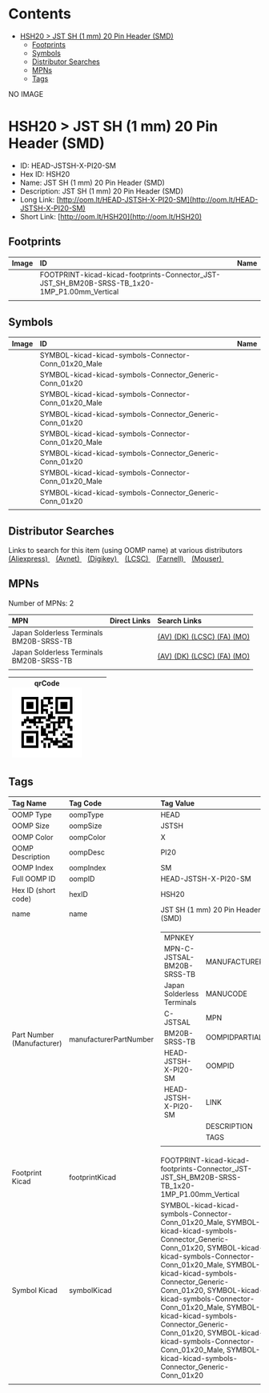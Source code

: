 



Contents
========

* [HSH20 > JST SH (1 mm) 20 Pin Header (SMD)](#hsh20--jst-sh-1-mm-20-pin-header-smd)
	* [Footprints](#footprints)
	* [Symbols](#symbols)
	* [Distributor Searches](#distributor-searches)
	* [MPNs](#mpns)
	* [Tags](#tags)
  
NO IMAGE  
# HSH20 > JST SH (1 mm) 20 Pin Header (SMD)

- ID: HEAD-JSTSH-X-PI20-SM
- Hex ID: HSH20
- Name: JST SH (1 mm) 20 Pin Header (SMD)
- Description: JST SH (1 mm) 20 Pin Header (SMD)
- Long Link: [http://oom.lt/HEAD-JSTSH-X-PI20-SM](http://oom.lt/HEAD-JSTSH-X-PI20-SM)
- Short Link: [http://oom.lt/HSH20](http://oom.lt/HSH20)

## Footprints
  

|Image|ID|Name|
| :--- | :--- | :--- |
||FOOTPRINT-kicad-kicad-footprints-Connector_JST-JST_SH_BM20B-SRSS-TB_1x20-1MP_P1.00mm_Vertical||
||||

## Symbols
  

|Image|ID|Name|
| :--- | :--- | :--- |
|![]()|SYMBOL-kicad-kicad-symbols-Connector-Conn_01x20_Male||
|![]()|SYMBOL-kicad-kicad-symbols-Connector_Generic-Conn_01x20||
|![]()|SYMBOL-kicad-kicad-symbols-Connector-Conn_01x20_Male||
|![]()|SYMBOL-kicad-kicad-symbols-Connector_Generic-Conn_01x20||
|![]()|SYMBOL-kicad-kicad-symbols-Connector-Conn_01x20_Male||
|![]()|SYMBOL-kicad-kicad-symbols-Connector_Generic-Conn_01x20||
|![]()|SYMBOL-kicad-kicad-symbols-Connector-Conn_01x20_Male||
|![]()|SYMBOL-kicad-kicad-symbols-Connector_Generic-Conn_01x20||
||||

## Distributor Searches
  
Links to search for this item (using OOMP name) at various distributors  
[(Aliexpress) ](https://www.aliexpress.com/wholesale?SearchText=1117JST+SH+1+mm+20+Pin+Header+SMD)&nbsp;&nbsp;&nbsp;[(Avnet) ](https://www.avnet.com/shop/us/search/JST+SH+1+mm+20+Pin+Header+SMD)&nbsp;&nbsp;&nbsp;[(Digikey) ](https://www.digikey.co.uk/en/products/result?s=JST+SH+1+mm+20+Pin+Header+SMD)&nbsp;&nbsp;&nbsp;[(LCSC) ](https://www.lcsc.com/search?q=JST+SH+1+mm+20+Pin+Header+SMD)&nbsp;&nbsp;&nbsp;[(Farnell) ](https://uk.farnell.com/search?st=JST+SH+1+mm+20+Pin+Header+SMD)&nbsp;&nbsp;&nbsp;[(Mouser) ](https://www.mouser.com/c/?q=JST+SH+1+mm+20+Pin+Header+SMD)&nbsp;&nbsp;&nbsp;
## MPNs
  
Number of MPNs: 2  

|MPN|Direct Links|Search Links|
| :--- | :--- | :--- |
|Japan Solderless Terminals<br>BM20B-SRSS-TB||[(AV) ](https://www.avnet.com/shop/us/search/BM20B-SRSS-TB)[(DK) ](https://www.digikey.co.uk/products/en?keywords=BM20B-SRSS-TB)[(LCSC) ](https://www.lcsc.com/search?q=BM20B-SRSS-TB)[(FA) ](https://uk.farnell.com/search?st=BM20B-SRSS-TB)[(MO) ](https://www.mouser.com/c/?q=BM20B-SRSS-TB)|
|Japan Solderless Terminals<br>BM20B-SRSS-TB||[(AV) ](https://www.avnet.com/shop/us/search/BM20B-SRSS-TB)[(DK) ](https://www.digikey.co.uk/products/en?keywords=BM20B-SRSS-TB)[(LCSC) ](https://www.lcsc.com/search?q=BM20B-SRSS-TB)[(FA) ](https://uk.farnell.com/search?st=BM20B-SRSS-TB)[(MO) ](https://www.mouser.com/c/?q=BM20B-SRSS-TB)|
||||
  

|qrCode<br>[![](https://raw.githubusercontent.com/oomlout/oomlout_OOMP_parts_V2/main/HEAD/JSTSH/X/PI20/SM/qrCode_140.png)](https://github.com/oomlout/oomlout_OOMP_parts_V2/tree/main/HEAD/JSTSH/X/PI20/SM/qrCode.png)||||
| :---: | :---: | :---: | :---: |

## Tags
  

|Tag Name|Tag Code|Tag Value|
| :--- | :--- | :--- |
|OOMP Type|oompType|HEAD|
|OOMP Size|oompSize|JSTSH|
|OOMP Color|oompColor|X|
|OOMP Description|oompDesc|PI20|
|OOMP Index|oompIndex|SM|
|Full OOMP ID|oompID|HEAD-JSTSH-X-PI20-SM|
|Hex ID (short code)|hexID|HSH20|
|name|name|JST SH (1 mm) 20 Pin Header (SMD)|
|Part Number (Manufacturer)|manufacturerPartNumber|<table><tr><td>MPNKEY</td></tr><tr><td> MPN-C-JSTSAL-BM20B-SRSS-TB</td><td> MANUFACTURER</td></tr><tr><td> Japan Solderless Terminals</td><td> MANUCODE</td></tr><tr><td> C-JSTSAL</td><td> MPN</td></tr><tr><td> BM20B-SRSS-TB</td><td> OOMPIDPARTIAL</td></tr><tr><td> HEAD-JSTSH-X-PI20-SM</td><td> OOMPID</td></tr><tr><td> HEAD-JSTSH-X-PI20-SM</td><td> LINK</td></tr><tr><td> </td><td> DESCRIPTION</td></tr><tr><td> </td><td> TAGS</td></tr><tr><td> </td></tr></table></td><td> <table><tr><td>MPNKEY</td></tr><tr><td> MPN-C-JSTSAL-BM20B-SRSS-TB</td><td> MANUFACTURER</td></tr><tr><td> Japan Solderless Terminals</td><td> MANUCODE</td></tr><tr><td> C-JSTSAL</td><td> MPN</td></tr><tr><td> BM20B-SRSS-TB</td><td> OOMPIDPARTIAL</td></tr><tr><td> HEAD-JSTSH-X-PI20-SM</td><td> OOMPID</td></tr><tr><td> HEAD-JSTSH-X-PI20-SM</td><td> LINK</td></tr><tr><td> </td><td> DESCRIPTION</td></tr><tr><td> </td><td> TAGS</td></tr><tr><td> </td></tr></table>|
|Footprint Kicad|footprintKicad|FOOTPRINT-kicad-kicad-footprints-Connector_JST-JST_SH_BM20B-SRSS-TB_1x20-1MP_P1.00mm_Vertical|
|Symbol Kicad|symbolKicad|SYMBOL-kicad-kicad-symbols-Connector-Conn_01x20_Male, SYMBOL-kicad-kicad-symbols-Connector_Generic-Conn_01x20, SYMBOL-kicad-kicad-symbols-Connector-Conn_01x20_Male, SYMBOL-kicad-kicad-symbols-Connector_Generic-Conn_01x20, SYMBOL-kicad-kicad-symbols-Connector-Conn_01x20_Male, SYMBOL-kicad-kicad-symbols-Connector_Generic-Conn_01x20, SYMBOL-kicad-kicad-symbols-Connector-Conn_01x20_Male, SYMBOL-kicad-kicad-symbols-Connector_Generic-Conn_01x20|
||||
